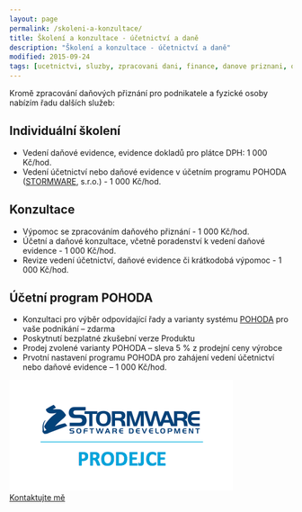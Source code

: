 ```yaml
---
layout: page
permalink: /skoleni-a-konzultace/
title: Školení a konzultace - účetnictví a daně
description: "Školení a konzultace - účetnictví a daně"
modified: 2015-09-24
tags: [ucetnictvi, sluzby, zpracovani dani, finance, danove priznani, osobni ucetnictvi, pohoda, ucetni system, konzultace ucetniho systemu]
---
```


Kromě zpracování daňových přiznání pro podnikatele a fyzické osoby nabízím řadu dalších služeb:


## Individuální školení
* Vedení daňové evidence, evidence dokladů pro plátce DPH: 1 000 Kč/hod.
* Vedení účetnictví nebo daňové evidence v účetním programu POHODA ([STORMWARE](http://www.stormware.cz/), s.r.o.) - 1 000 Kč/hod.

## Konzultace
* Výpomoc se zpracováním daňového přiznání - 1 000 Kč/hod.
* Účetní a daňové konzultace, včetně poradenství k vedení daňové evidence - 1 000 Kč/hod.
* Revize vedení účetnictví, daňové evidence či krátkodobá výpomoc - 1 000 Kč/hod.

## Účetní program POHODA
* Konzultaci pro výběr odpovídající řady a varianty systému [POHODA](http://www.pohoda.cz/) pro vaše podnikání – zdarma
* Poskytnutí bezplatné zkušební verze Produktu
* Prodej zvolené varianty POHODA – sleva 5 % z prodejní ceny výrobce
* Prvotní nastavení programu POHODA pro zahájení vedení účetnictví nebo daňové evidence – 1 000 Kč/hod.

<img src="/images/STW_prodejce.png">

<div markdown="0"><a href="{{ site.url }}/kontakt/" class="btn">Kontaktujte mě</a></div>
 